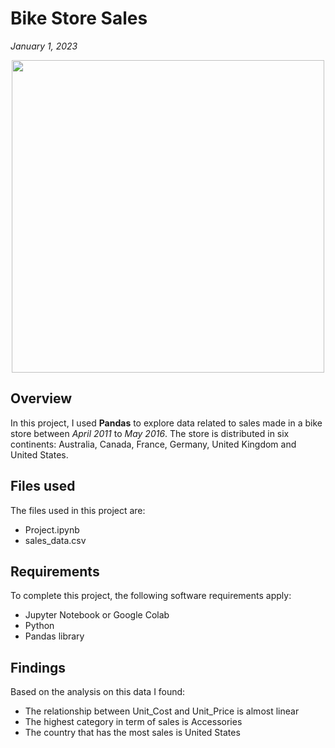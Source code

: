 # Bike Store Sales
*January 1, 2023*

<p align="center">
  <img width="500px" src="https://user-images.githubusercontent.com/7065401/58563302-42466a80-8201-11e9-9948-b3e9f88a5662.jpg">
</p>

## Overview 
In this project, I used **Pandas** to explore data related to sales made in a bike store between *April 2011* to *May 2016*. The store is distributed in six continents: Australia, Canada, France, Germany, United Kingdom and United States.

## Files used
The files used in this project are:
* Project.ipynb
* sales_data.csv

## Requirements
To complete this project, the following software requirements apply:
* Jupyter Notebook or Google Colab
* Python 
* Pandas library

## Findings 
Based on the analysis on this data I found:
* The relationship between Unit_Cost and Unit_Price is almost linear
* The highest category in term of sales is Accessories
* The country that has the most sales is United States

